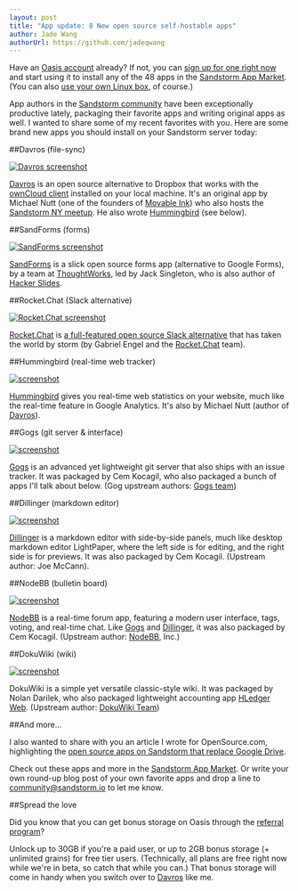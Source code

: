 ```yaml
---
layout: post
title: "App update: 8 New open source self-hostable apps"
author: Jade Wang
authorUrl: https://github.com/jadeqwang
---
```


Have an [Oasis account](http://oasis.sandstorm.io) already? If not, you can [sign up for one right now](https://sandstorm.io/get) and start using it to install any of the 48 apps in the [Sandstorm App Market](http://apps.sandstorm.io). (You can also [use your own Linux box](https://sandstorm.io/get), of course.)

App authors in the [Sandstorm community](https://sandstorm.io/community) have been exceptionally productive lately, packaging their favorite apps and writing original apps as well. I wanted to share some of my recent favorites with you. Here are some brand new apps you should install on your Sandstorm server today:

##Davros (file-sync)

[![Davros screenshot](/news/images/davros-screenshot.jpg)](https://apps.sandstorm.io/app/8aspz4sfjnp8u89000mh2v1xrdyx97ytn8hq71mdzv4p4d8n0n3h)

[Davros](https://apps.sandstorm.io/app/8aspz4sfjnp8u89000mh2v1xrdyx97ytn8hq71mdzv4p4d8n0n3h) is an open source alternative to Dropbox that works with the [ownCloud client](https://owncloud.org/install/#install-clients) installed on your local machine. It's an original app by Michael Nutt (one of the founders of [Movable Ink](https://movableink.com/)) who also hosts the [Sandstorm NY meetup](http://www.meetup.com/Sandstorm-NY/). He also wrote [Hummingbird](https://apps.sandstorm.io/app/4mfserfc04wtcevvgn0jw27hvwfntmt8j468y3ma55kj8d5tj9kh) (see below).


##SandForms (forms)

[![SandForms screenshot](/news/images/sandforms.png)](https://apps.sandstorm.io/app/ztxnreej8a0pqn97ccfhuckswjkrmsaavn85n5sgzk30tv2k4y9h)

[SandForms](https://apps.sandstorm.io/app/ztxnreej8a0pqn97ccfhuckswjkrmsaavn85n5sgzk30tv2k4y9h) is a slick open source forms app (alternative to Google Forms), by a team at [ThoughtWorks](https://www.thoughtworks.com/), led by Jack Singleton, who is also author of [Hacker Slides](https://apps.sandstorm.io/app/7qvcjh7gk0rzdx1s3c8gufd288sesf6vvdt297756xcv4q8xxvhh).

##Rocket.Chat (Slack alternative)

[![Rocket.Chat screenshot](/images/rocketchat.jpg)](https://apps.sandstorm.io/app/vfnwptfn02ty21w715snyyczw0nqxkv3jvawcah10c6z7hj1hnu0)

[Rocket.Chat](https://apps.sandstorm.io/app/vfnwptfn02ty21w715snyyczw0nqxkv3jvawcah10c6z7hj1hnu0) is [a full-featured open source Slack alternative](https://blog.okturtles.com/2015/11/five-open-source-slack-alternatives/) that has taken the world by storm (by Gabriel Engel and the [Rocket.Chat](http://rocket.chat) team).

##Hummingbird (real-time web tracker)

[![screenshot](/news/images/06980a0d551bed7ef4eb3991ae1cb92f.jpg)](https://apps.sandstorm.io/app/4mfserfc04wtcevvgn0jw27hvwfntmt8j468y3ma55kj8d5tj9kh)

[Hummingbird](https://apps.sandstorm.io/app/4mfserfc04wtcevvgn0jw27hvwfntmt8j468y3ma55kj8d5tj9kh) gives you real-time web statistics on your website, much like the real-time feature in Google Analytics. It's also by Michael Nutt (author of [Davros](https://apps.sandstorm.io/app/8aspz4sfjnp8u89000mh2v1xrdyx97ytn8hq71mdzv4p4d8n0n3h)).

##Gogs (git server & interface)

[![screenshot](/news/images/gogs_screenshot.png)](https://apps.sandstorm.io/app/d9ygf47xrtnw12j92cyt6cu8ut75esx01u4q3kcrn8415w9qzzgh)

[Gogs](https://apps.sandstorm.io/app/d9ygf47xrtnw12j92cyt6cu8ut75esx01u4q3kcrn8415w9qzzgh) is an advanced yet lightweight git server that also ships with an issue tracker. It was packaged by Cem Kocagil, who also packaged a bunch of apps I'll talk about below. (Gog upstream authors: [Gogs team](https://gogs.io/))

##Dillinger (markdown editor)

[![screenshot](/news/images/dillinger_screenshot.png)](https://apps.sandstorm.io/app/fq057t4ek3yt96xsfje6c1wv61pkjkqm9hs1539x4jqxjwzdp7fh)

[Dillinger](https://apps.sandstorm.io/app/fq057t4ek3yt96xsfje6c1wv61pkjkqm9hs1539x4jqxjwzdp7fh) is a markdown editor with side-by-side panels, much like desktop markdown editor LightPaper, where the left side is for editing, and the right side is for previews. It was also packaged by Cem Kocagil. (Upstream author: Joe McCann). 

##NodeBB (bulletin board)

[![screenshot](/news/images/5f71ba0fe62cc3d437db933495a7c121.png)](https://apps.sandstorm.io/app/zt4j87mc54jkgaehgfqyq2a0qeytm15pcskazvxfkh10yqg4rsrh)

[NodeBB](https://apps.sandstorm.io/app/zt4j87mc54jkgaehgfqyq2a0qeytm15pcskazvxfkh10yqg4rsrh) is a real-time forum app, featuring a modern user interface, tags, voting, and real-time chat. Like [Gogs](https://apps.sandstorm.io/app/d9ygf47xrtnw12j92cyt6cu8ut75esx01u4q3kcrn8415w9qzzgh) and [Dillinger](https://apps.sandstorm.io/app/fq057t4ek3yt96xsfje6c1wv61pkjkqm9hs1539x4jqxjwzdp7fh), it was also packaged by Cem Kocagil. (Upstream author: [NodeBB](https://nodebb.org/), Inc.)

##DokuWiki (wiki)

[![screenshot](/news/images/DokuWiki_screenshot.jpg)](https://apps.sandstorm.io/app/nx3dqcmz2sjjz939vkg4847vvxrzqsatqfjrt3ea50z3jac5kv7h)

DokuWiki is a simple yet versatile classic-style wiki. It was packaged by Nolan Darilek, who also packaged lightweight accounting app [HLedger Web](https://apps.sandstorm.io/app/8x12h6p0x0nrzk73hfq6zh2jxtgyzzcty7qsatkg7jfg2mzw5n90). (Upstream author: [DokuWiki Team](https://www.dokuwiki.org))

##And more...

I also wanted to share with you an article I wrote for OpenSource.com, highlighting the [open source apps on Sandstorm that replace Google Drive](https://opensource.com/life/15/12/5-open-source-web-apps-self-hosted). 

Check out these apps and more in the [Sandstorm App Market](http://apps.sandstorm.io). Or write your own round-up blog post of your own favorite apps and drop a line to [community@sandstorm.io](mailto:community@sandstorm.io) to let me know.

##Spread the love

Did you know that you can get bonus storage on Oasis through the [referral program](https://oasis.sandstorm.io/referrals)? 

Unlock up to 30GB if you're a paid user, or up to 2GB bonus storage (+ unlimited grains) for free tier users. (Technically, all plans are free right now while we're in beta, so catch that while you can.)  That bonus storage will come in handy when you switch over to [Davros](https://apps.sandstorm.io/app/8aspz4sfjnp8u89000mh2v1xrdyx97ytn8hq71mdzv4p4d8n0n3h) like me.
